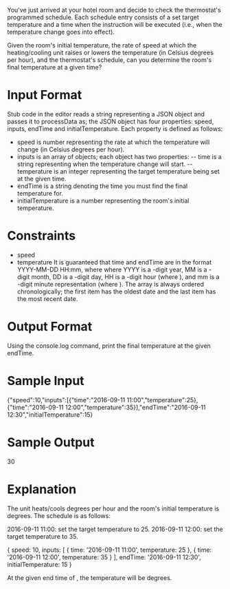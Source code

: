 You've just arrived at your hotel room and decide to check the thermostat's programmed schedule. Each schedule entry consists of a set target temperature and a time when the instruction will be executed (i.e., when the temperature change goes into effect).

Given the room's initial temperature, the rate of speed at which the heating/cooling unit raises or lowers the temperature (in Celsius degrees per hour), and the thermostat's schedule, can you determine the room's final temperature at a given time?

# Input Format

Stub code in the editor reads a string representing a JSON object and passes it to processData as; the JSON object has four properties: speed, inputs, endTime and initialTemperature. Each property is defined as follows:
- speed is number representing the rate at which the temperature will change (in Celsius degrees per hour).
- inputs is an array of objects; each object has two properties:
-- time is a string representing when the temperature change will start.
-- temperature is an integer representing the target temperature being set at the given time.
- endTime is a string denoting the time you must find the final temperature for.
- initialTemperature is a number representing the room's initial temperature.

# Constraints

- speed 
- temperature 
It is guaranteed that time and endTime are in the format YYYY-MM-DD HH:mm, where where YYYY is a -digit year, MM is a -digit month, DD is a -digit day, HH is a -digit hour (where ), and mm is a -digit minute representation (where ).
The  array is always ordered chronologically; the first item has the oldest date and the last item has the most recent date.

# Output Format

Using the console.log command, print the final temperature at the given endTime.

# Sample Input

{"speed":10,"inputs":[{"time":"2016-09-11 11:00","temperature":25},{"time":"2016-09-11 12:00","temperature":35}],"endTime":"2016-09-11 12:30","initialTemperature":15}

# Sample Output

30

# Explanation

The unit heats/cools degrees per hour and the room's initial temperature is degrees. The schedule is as follows:

2016-09-11 11:00: set the target temperature to 25.
2016-09-11 12:00: set the target temperature to 35.

{
  speed: 10,
  inputs: [
    { time: '2016-09-11 11:00', temperature: 25 },
    { time: '2016-09-11 12:00', temperature: 35 }
  ],
  endTime: '2016-09-11 12:30',
  initialTemperature: 15
}

At the given end time of , the temperature will be  degrees.